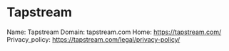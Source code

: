 
# Tapstream

Name: Tapstream
Domain: tapstream.com
Home: https://tapstream.com/
Privacy_policy: https://tapstream.com/legal/privacy-policy/
